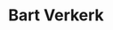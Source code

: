 ---
# Display name
title: Bart Verkerk

# Full name (for SEO)
first_name: Bart
last_name: Verkerk

# Status emoji
status:
  icon: ☕️

# Is this the primary user of the site?
superuser: false

# Role/position/tagline
role: Challenge Director

# Organizations/Affiliations to show in About widget
organizations:
  - name: VU Amsterdam
    url: https://vu.nl/nl

# Short bio (displayed in user profile at end of posts)
bio: Challenge Director 

# Social Networking
# Need to use another icon? Simply download the SVG icon to your `assets/media/icons/` folder.
profiles:
  - icon: at-symbol
    url: 'mailto:your-email@example.com'
    label: E-mail Me
  - icon: brands/x
    url: https://twitter.com/GetResearchDev
  - icon: brands/instagram
    url: https://www.instagram.com/
  - icon: brands/linkedin
    url: https://www.linkedin.com/in/bart-dylan-verkerk-a2291a144/
  # Link to a PDF of your resume/CV - upload it to `static/uploads/resume.pdf`
  # - icon: academicons/cv
  #   url: uploads/resume.pdf
  #   label: Download my resume
  # - icon: rss
  #   url: ./post/index.xml
  #   label: Subscribe to my blog via RSS feed

# Highlight the author in author lists? (true/false)
highlight_name: true

user_groups: 
  - Challenge Directors

# Author's website URL
website: ""
---